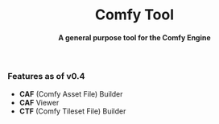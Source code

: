 <h1 align="center">Comfy Tool</h1>
<h4 align="center">A general purpose tool for the Comfy Engine</h1>
<br />
<h3>Features as of v0.4</h3>
<ul>
  <li><strong>CAF</strong> (Comfy Asset File) Builder</li>
  <li><strong>CAF</strong> Viewer</li>
  <li><strong>CTF</strong> (Comfy Tileset File) Builder</li>
</ul>
